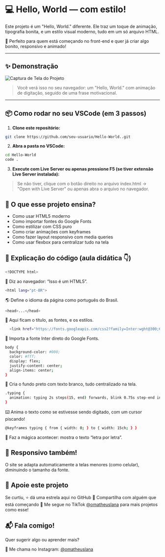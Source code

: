 # 💻 Hello, World — com estilo!

Este projeto é um "Hello, World." diferente. Ele traz um toque de animação, tipografia bonita, e um estilo visual moderno, tudo em um só arquivo HTML.

🖤 Perfeito para quem está começando no front-end e quer já criar algo bonito, responsivo e animado!

---

## ✨ Demonstração

![Captura de Tela do Projeto](https://github.com/user-attachments/assets/ebf5b422-0cfd-43c3-8cb2-3b38a9ff498f)

> Você verá isso no seu navegador: um "Hello, World." com animação de digitação, seguido de uma frase motivacional.

---

## 📦 Como rodar no seu VSCode (em 3 passos)

1. **Clone este repositório:**

```bash
git clone https://github.com/seu-usuario/Hello-World..git
```
2. **Abra a pasta no VSCode:**

```bash
cd Hello-World
code .
```
3. **Execute com Live Server ou apenas pressione F5 (se tiver extensão Live Server instalada):**

> Se não tiver, clique com o botão direito no arquivo index.html → "Open with Live Server" ou apenas abra o arquivo no navegador.

## 🧠 O que esse projeto ensina?
- Como usar HTML5 moderno
- Como importar fontes do Google Fonts
- Como estilizar com CSS puro
- Como criar animações com keyframes
- Como fazer layout responsivo com media queries
- Como usar flexbox para centralizar tudo na tela

## 🧬 Explicação do código (aula didática 👇)

```bash
<!DOCTYPE html>
```
🧠 Diz ao navegador: “Isso é um HTML5”.

```bash
<html lang="pt-BR">
```
🌎 Define o idioma da página como português do Brasil.

```bash
<head>...</head>
```
🧠 Aqui ficam o título, as fontes, e os estilos.

```bash
  <link href="https://fonts.googleapis.com/css2?family=Inter:wght@300;600&display=swap" rel="stylesheet">
```
🎨 Importa a fonte Inter direto do Google Fonts.

```bash
body {
  background-color: #000;
  color: #fff;
  display: flex;
  justify-content: center;
  align-items: center;
}
```
🖤 Cria o fundo preto com texto branco, tudo centralizado na tela.

```bash
.typing {
  animation: typing 2s steps(15, end) forwards, blink 0.75s step-end infinite;
}
```
⌨️ Anima o texto como se estivesse sendo digitado, com um cursor piscando!

```bash
@keyframes typing { from { width: 0; } to { width: 15ch; } }
```
🚀 Faz a mágica acontecer: mostra o texto “letra por letra”.

## 📱 Responsivo também!
O site se adapta automaticamente a telas menores (como celular), diminuindo o tamanho da fonte.

## 🤝 Apoie este projeto
Se curtiu, ⭐ dá uma estrela aqui no GitHub
📲 Compartilha com alguém que está começando
🎥 Me segue no TikTok [@omatheuslana](https://www.instagram.com/omatheuslana) para mais projetos como esse!

## 📬 Fala comigo!
Quer sugerir algo ou aprender mais?

📧 Me chama no Instagram: [@omatheuslana](https://www.instagram.com/omatheuslana)
